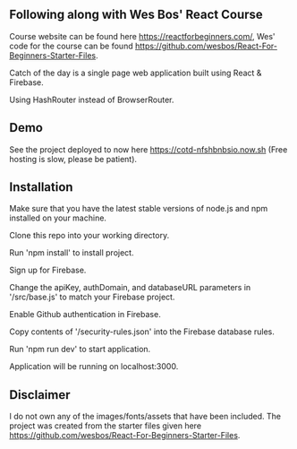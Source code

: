## Following along with Wes Bos' React Course

Course website can be found here https://reactforbeginners.com/, Wes' code for the course can be found https://github.com/wesbos/React-For-Beginners-Starter-Files.

Catch of the day is a single page web application built using React & Firebase.

Using HashRouter instead of BrowserRouter. 

## Demo

See the project deployed to now here https://cotd-nfshbnbsio.now.sh (Free hosting is slow, please be patient).

## Installation

Make sure that you have the latest stable versions of node.js and npm installed on your machine.

Clone this repo into your working directory. 

Run 'npm install' to install project. 

Sign up for Firebase. 

Change the apiKey, authDomain, and databaseURL parameters in '/src/base.js' to match your Firebase project. 

Enable Github authentication in Firebase.

Copy contents of '/security-rules.json' into the Firebase database rules. 

Run 'npm run dev' to start application. 

Application will be running on localhost:3000.

## Disclaimer

I do not own any of the images/fonts/assets that have been included. The project was created from the starter files given here https://github.com/wesbos/React-For-Beginners-Starter-Files.
